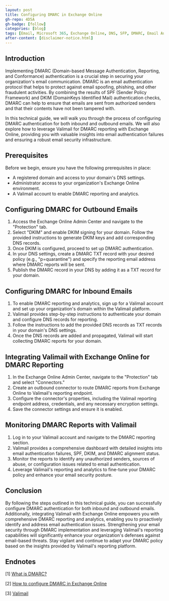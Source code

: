 ```yaml
---
layout: post
title: Configuring DMARC in Exchange Online
gh-repo: 4D5A
gh-badge: [follow]
categories: [blog]
tags: [Email, Microsoft 365, Exchange Online, DNS, SFP, DMARC, Email Authentication]
after-content: [disclaimer-notice.html]
---
```


## Introduction

Implementing DMARC (Domain-based Message Authentication, Reporting, and Conformance) authentication is a crucial step in securing your organization's email communication. DMARC is an email authentication protocol that helps to protect against email spoofing, phishing, and other fraudulent activities. By combining the results of SPF (Sender Policy Framework) and DKIM (DomainKeys Identified Mail) authentication checks, DMARC can help to ensure that emails are sent from authorized senders and that their contents have not been tampered with.

In this technical guide, we will walk you through the process of configuring DMARC authentication for both inbound and outbound emails. We will also explore how to leverage Valimail for DMARC reporting with Exchange Online, providing you with valuable insights into email authentication failures and ensuring a robust email security infrastructure.

## Prerequisites

Before we begin, ensure you have the following prerequisites in place:

* A registered domain and access to your domain's DNS settings.
* Administrator access to your organization's Exchange Online environment.
* A Valimail account to enable DMARC reporting and analytics.

## Configuring DMARC for Outbound Emails

1. Access the Exchange Online Admin Center and navigate to the "Protection" tab.
2. Select "DKIM" and enable DKIM signing for your domain. Follow the provided instructions to generate DKIM keys and add corresponding DNS records.
3. Once DKIM is configured, proceed to set up DMARC authentication.
4. In your DNS settings, create a DMARC TXT record with your desired policy (e.g., "p=quarantine") and specify the reporting email address where DMARC reports will be sent.
5. Publish the DMARC record in your DNS by adding it as a TXT record for your domain.

## Configuring DMARC for Inbound Emails

1. To enable DMARC reporting and analytics, sign up for a Valimail account and set up your organization's domain within the Valimail platform.
2. Valimail provides step-by-step instructions to authenticate your domain and configure DNS records for reporting.
3. Follow the instructions to add the provided DNS records as TXT records in your domain's DNS settings.
4. Once the DNS records are added and propagated, Valimail will start collecting DMARC reports for your domain.

## Integrating Valimail with Exchange Online for DMARC Reporting

1. In the Exchange Online Admin Center, navigate to the "Protection" tab and select "Connectors."
2. Create an outbound connector to route DMARC reports from Exchange Online to Valimail's reporting endpoint.
3. Configure the connector's properties, including the Valimail reporting endpoint address, credentials, and any necessary encryption settings.
4. Save the connector settings and ensure it is enabled.

## Monitoring DMARC Reports with Valimail

1. Log in to your Valimail account and navigate to the DMARC reporting section.
2. Valimail provides a comprehensive dashboard with detailed insights into email authentication failures, SPF, DKIM, and DMARC alignment status.
3. Monitor the reports to identify any unauthorized senders, sources of abuse, or configuration issues related to email authentication.
4. Leverage Valimail's reporting and analytics to fine-tune your DMARC policy and enhance your email security posture.

## Conclusion

By following the steps outlined in this technical guide, you can successfully configure DMARC authentication for both inbound and outbound emails. Additionally, integrating Valimail with Exchange Online empowers you with comprehensive DMARC reporting and analytics, enabling you to proactively identify and address email authentication issues. Strengthening your email security through DMARC implementation and leveraging Valimail's reporting capabilities will significantly enhance your organization's defenses against email-based threats. Stay vigilant and continue to adapt your DMARC policy based on the insights provided by Valimail's reporting platform.

## Endnotes

[1] [What is DMARC?](https://www.dmarc.org/what-is-dmarc/)

[2] [How to configure DMARC in Exchange Online](https://docs.microsoft.com/en-us/microsoft-365/security/office-365-security/configure-dmarc-in-microsoft-365)

[3] [Valimail](https://www.valimail.com/)